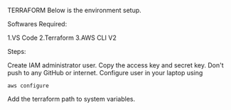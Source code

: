 TERRAFORM
Below is the environment setup.

Softwares Required:

1.VS Code
2.Terraform
3.AWS CLI V2

Steps:

Create IAM administrator user. Copy the access key and secret key. Don't push to any GitHub or internet.
Configure user in your laptop using
```
aws configure
```
Add the terraform path to system variables.
